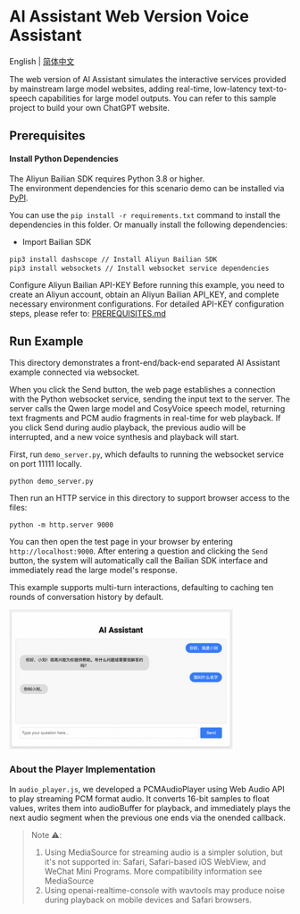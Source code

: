 # AI Assistant Web Version Voice Assistant

English | [简体中文](./README.md)

The web version of AI Assistant simulates the interactive services provided by mainstream large model websites, adding real-time, low-latency text-to-speech capabilities for large model outputs. You can refer to this sample project to build your own ChatGPT website.

## Prerequisites

#### Install Python Dependencies
The Aliyun Bailian SDK requires Python 3.8 or higher.  
The environment dependencies for this scenario demo can be installed via [PyPI](https://pypi.org/).

You can use the `pip install -r requirements.txt` command to install the dependencies in this folder. Or manually install the following dependencies:

- Import Bailian SDK
```commandline
pip3 install dashscope // Install Aliyun Bailian SDK
pip3 install websockets // Install websocket service dependencies
```

Configure Aliyun Bailian API-KEY
Before running this example, you need to create an Aliyun account, obtain an Aliyun Bailian API_KEY, and complete necessary environment configurations. For detailed API-KEY configuration steps, please refer to: [PREREQUISITES.md](../../../../PREREQUISITES.md)

## Run Example

This directory demonstrates a front-end/back-end separated AI Assistant example connected via websocket.

When you click the Send button, the web page establishes a connection with the Python websocket service, sending the input text to the server. The server calls the Qwen large model and CosyVoice speech model, returning text fragments and PCM audio fragments in real-time for web playback.
If you click Send during audio playback, the previous audio will be interrupted, and a new voice synthesis and playback will start.

First, run `demo_server.py`, which defaults to running the websocket service on port 11111 locally.
```
python demo_server.py
```

Then run an HTTP service in this directory to support browser access to the files:
```
python -m http.server 9000
```

You can then open the test page in your browser by entering `http://localhost:9000`. After entering a question and clicking the `Send` button, the system will automatically call the Bailian SDK interface and immediately read the large model's response.

This example supports multi-turn interactions, defaulting to caching ten rounds of conversation history by default.

<img src="../../../../docs/image/ai-assistant.png" width="400"/>

### About the Player Implementation

In `audio_player.js`, we developed a PCMAudioPlayer using Web Audio API to play streaming PCM format audio. It converts 16-bit samples to float values, writes them into audioBuffer for playback, and immediately plays the next audio segment when the previous one ends via the onended callback.

>Note ⚠️:
>1. Using MediaSource for streaming audio is a simpler solution, but it's not supported in: Safari, Safari-based iOS WebView, and WeChat Mini Programs. More compatibility information see MediaSource
>2. Using openai-realtime-console with wavtools may produce noise during playback on mobile devices and Safari browsers.